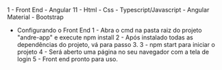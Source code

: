 1 - Front End
	- Angular 11
	- Html
	- Css
	- Typescript/Javascript
	- Angular Material
	- Bootstrap
	
- Configurando o Front End
1 - Abra o cmd na pasta raiz do projeto "andre-app" e execute npm install
2 - Após instalado todas as dependências do projeto, vá para passo 3.
3 - npm start para iniciar o projeto
4 - Será aberto uma página no seu navegador com a tela de login
5 - Front end pronto para uso.
